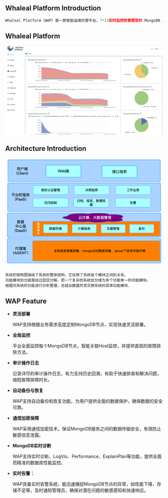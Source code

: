 ## Whaleal Platform Introduction
````python
Whaleal Platform（WAP）是一款智能运维托管平台，7*24实时监控和管理您的 MongoDB 服务。作为一项开源的 MongoDB 数据库监控解决方案，WAP 提供即时的故障排除和诊断功能，以确保您的 MongoDB 数据库持续稳定运行，并提高工作效率。同时，WAP 还支持自动备份和恢复，为您提供全面的数据保护，确保数据安全可靠。选择 WAP，您将体验到智能化运维的便捷与高效。
````





## Whaleal Platform

![waphome页面](../../../images/whalealPlatformImages/WAPhome.png)





## Architecture Introduction

![img.png](../../../images/whalealPlatformImages/Architecture_diagram.png)

```
系统的架构图描绘了系统的整体结构，它反映了系统各个模块之间的关系。
功能模块划分就是经过层层分解，把一个复杂的系统划分成为多个功能单一的功能模块。
根据对系统的功能进行分析整理，总结出数据共享交换系统的具体功能模块.
```



## WAP Feature

* **灵活部署**

  WAP支持根据业务需求高度定制MongoDB节点，实现快速灵活部署。

* **全局监控**

  平台全面监控每个MongoDB节点，智能关联Host监控，并提供直观的故障排除方法。

* **审计操作日志**

  记录详尽的审计操作日志，有力支持历史回溯，有助于快速排查和解决问题，缩短故障排障时长。

* **自动备份与恢复**

  WAP支持自动备份和恢复功能，为用户提供全面的数据保护，确保数据的安全可靠。

* **通信加密保障**

   WAP采用通信加密技术，保证MongoDB服务之间的数据传输安全，有效防止敏感信息泄露。

* **MongoDB实时诊断**

  WAP支持实时诊断、LogVis、Performance、ExplainPlan等功能，提供全面而精准的数据库性能监控。

* **实时告警：** 

  WAP具备实时告警系统，能迅速捕捉MongoDB节点的异常，如性能下降、存储不足等，及时通知管理员，确保对潜在问题的敏感感知和快速响应。